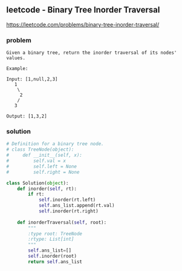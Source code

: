 ## leetcode - Binary Tree Inorder Traversal
https://leetcode.com/problems/binary-tree-inorder-traversal/

### problem
```
Given a binary tree, return the inorder traversal of its nodes' values.

Example:

Input: [1,null,2,3]
   1
    \
     2
    /
   3

Output: [1,3,2]
```

### solution
```python
# Definition for a binary tree node.
# class TreeNode(object):
#     def __init__(self, x):
#         self.val = x
#         self.left = None
#         self.right = None

class Solution(object):
    def inorder(self, rt):
        if rt:
            self.inorder(rt.left)
            self.ans_list.append(rt.val)
            self.inorder(rt.right)
        
    def inorderTraversal(self, root):
        """
        :type root: TreeNode
        :rtype: List[int]
        """
        self.ans_list=[]
        self.inorder(root)
        return self.ans_list
```